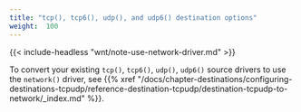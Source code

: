 ```yaml
---
title: "tcp(), tcp6(), udp(), and udp6() destination options"
weight:  100
---
```

<!-- DISCLAIMER: This file is based on the syslog-ng Open Source Edition documentation https://github.com/balabit/syslog-ng-ose-guides/commit/2f4a52ee61d1ea9ad27cb4f3168b95408fddfdf2 and is used under the terms of The syslog-ng Open Source Edition Documentation License. The file has been modified by Axoflow. -->

{{< include-headless "wnt/note-use-network-driver.md" >}}

To convert your existing `tcp()`, `tcp6()`, `udp()`, `udp6()` source drivers to use the `network()` driver, see {{% xref "/docs/chapter-destinations/configuring-destinations-tcpudp/reference-destination-tcpudp/destination-tcpudp-to-network/_index.md" %}}.
